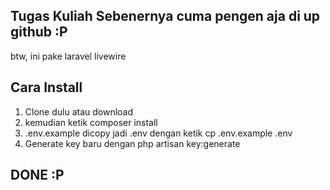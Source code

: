 
## Tugas Kuliah Sebenernya cuma pengen aja di up github :P
<p>btw, ini pake laravel livewire</p>
<h2>Cara Install</h2>
<ol>
  <li>Clone dulu atau download</li>
  <li>kemudian ketik composer install</li>
  <li>.env.example dicopy jadi .env dengan ketik cp .env.example .env</li>
  <li>Generate key baru dengan php artisan key:generate</li>
</ol>

<h2>DONE :P</h2>
